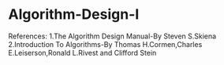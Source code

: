 # Algorithm-Design-I
References:
1.The Algorithm Design Manual-By Steven S.Skiena
2.Introduction To Algorithms-By Thomas H.Cormen,Charles E.Leiserson,Ronald L.Rivest and Clifford Stein
